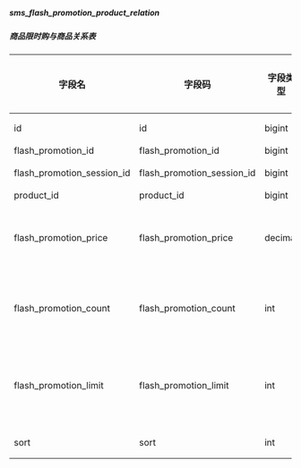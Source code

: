 
##### sms_flash_promotion_product_relation
##### 商品限时购与商品关系表
|字段名|字段码|字段类型|长度|默认值|字段描述|是否主键|
|----|----|----|----|----|----|----|
|id|id|bigint|||编号|Y|
|flash_promotion_id|flash_promotion_id|bigint|||||
|flash_promotion_session_id|flash_promotion_session_id|bigint|||编号||
|product_id|product_id|bigint|||||
|flash_promotion_price|flash_promotion_price|decimal|10||限时购价格||
|flash_promotion_count|flash_promotion_count|int|||限时购数量||
|flash_promotion_limit|flash_promotion_limit|int|||每人限购数量||
|sort|sort|int|||排序||
